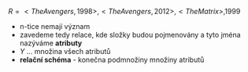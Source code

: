 $R = {<The Avengers, 1998>, <The Avengers, 2012>, <The Matrix>, 1999}$
- n-tice nemají význam
- zavedeme tedy relace, kde složky budou pojmenovány a tyto jména nazýváme **atributy**
- $Y$ ... množina všech atributů
- **relační schéma** - konečna podmnožiny množiny atributů 


